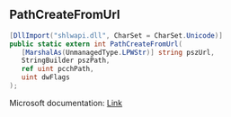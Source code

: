 ## PathCreateFromUrl

```csharp
[DllImport("shlwapi.dll", CharSet = CharSet.Unicode)]
public static extern int PathCreateFromUrl(
   [MarshalAs(UnmanagedType.LPWStr)] string pszUrl,
   StringBuilder pszPath,
   ref uint pcchPath,
   uint dwFlags
);
```

Microsoft documentation: [Link](https://docs.microsoft.com/en-us/windows/win32/api/shlwapi/nf-shlwapi-pathcreatefromurlw)

